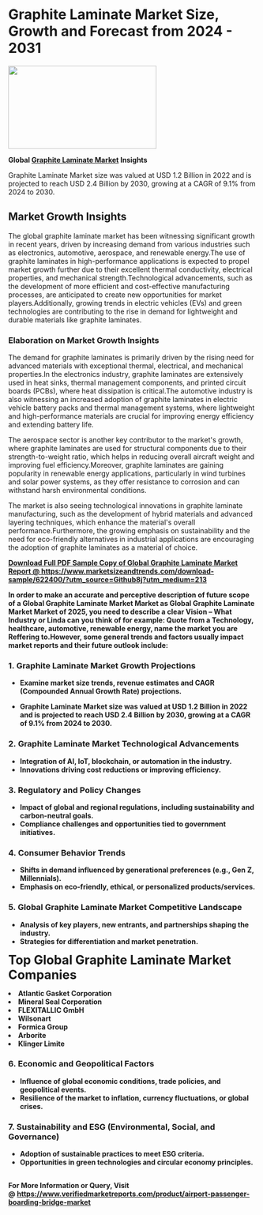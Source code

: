 <H1>Graphite Laminate Market Size, Growth and Forecast from 2024 - 2031</H1><img class="aligncenter size-medium wp-image-584254" src="https://thirdeyenews.in/wp-content/uploads/2024/09/Global-Market-Research-300x168.jpeg" alt="" width="300" height="168" /><p><strong>Global&nbsp;<a href="https://www.marketsizeandtrends.com/download-sample/622400/?utm_source=Github8j?utm_medium=213">Graphite Laminate Market</a> Insights</strong></p><p>Graphite Laminate Market size was valued at USD 1.2 Billion in 2022 and is projected to reach USD 2.4 Billion by 2030, growing at a CAGR of 9.1% from 2024 to 2030.</p><p><h2>Market Growth Insights</h2> <p>The global graphite laminate market has been witnessing significant growth in recent years, driven by increasing demand from various industries such as electronics, automotive, aerospace, and renewable energy.The use of graphite laminates in high-performance applications is expected to propel market growth further due to their excellent thermal conductivity, electrical properties, and mechanical strength.Technological advancements, such as the development of more efficient and cost-effective manufacturing processes, are anticipated to create new opportunities for market players.Additionally, growing trends in electric vehicles (EVs) and green technologies are contributing to the rise in demand for lightweight and durable materials like graphite laminates.</p> <p><strong><a href="#"></a></strong></p> <h3>Elaboration on Market Growth Insights</h3> <p>The demand for graphite laminates is primarily driven by the rising need for advanced materials with exceptional thermal, electrical, and mechanical properties.In the electronics industry, graphite laminates are extensively used in heat sinks, thermal management components, and printed circuit boards (PCBs), where heat dissipation is critical.The automotive industry is also witnessing an increased adoption of graphite laminates in electric vehicle battery packs and thermal management systems, where lightweight and high-performance materials are crucial for improving energy efficiency and extending battery life.</p> <p>The aerospace sector is another key contributor to the market's growth, where graphite laminates are used for structural components due to their strength-to-weight ratio, which helps in reducing overall aircraft weight and improving fuel efficiency.Moreover, graphite laminates are gaining popularity in renewable energy applications, particularly in wind turbines and solar power systems, as they offer resistance to corrosion and can withstand harsh environmental conditions.</p> <p>The market is also seeing technological innovations in graphite laminate manufacturing, such as the development of hybrid materials and advanced layering techniques, which enhance the material's overall performance.Furthermore, the growing emphasis on sustainability and the need for eco-friendly alternatives in industrial applications are encouraging the adoption of graphite laminates as a material of choice.</p> <p><strong><a href="#"></p><p><span class=""><strong>Download Full PDF Sample Copy of Global Graphite Laminate Market Report</strong> @ <a href="https://www.marketsizeandtrends.com/download-sample/622400/?utm_source=Github8j?utm_medium=213" target="_blank">https://www.marketsizeandtrends.com/download-sample/622400/?utm_source=Github8j?utm_medium=213</a></span></p><p>In order to make an accurate and perceptive description of future scope of a Global&nbsp;Graphite Laminate Market Market as Global&nbsp;Graphite Laminate Market Market of 2025, you need to describe a clear Vision &ndash; What Industry or Linda can you think of for example: Quote from a Technology, healthcare, automotive, renewable energy, name the market you are Reffering to.However, some general trends and factors usually impact market reports and their future outlook include:</p><h3>1.&nbsp;<strong>Graphite Laminate Market Growth Projections</strong></h3><ul><li>Examine market size trends, revenue estimates and CAGR (Compounded Annual Growth Rate) projections.</li><li><p>Graphite Laminate Market size was valued at USD 1.2 Billion in 2022 and is projected to reach USD 2.4 Billion by 2030, growing at a CAGR of 9.1% from 2024 to 2030.</p></li></ul><h3>2.&nbsp;<strong>Graphite Laminate Market Technological Advancements</strong></h3><ul><li>Integration of AI, IoT, blockchain, or automation in the industry.</li><li>Innovations driving cost reductions or improving efficiency.</li></ul><h3>3.&nbsp;<strong>Regulatory and Policy Changes</strong></h3><ul><li>Impact of global and regional regulations, including sustainability and carbon-neutral goals.</li><li>Compliance challenges and opportunities tied to government initiatives.</li></ul><h3>4.&nbsp;<strong>Consumer Behavior Trends</strong></h3><ul><li>Shifts in demand influenced by generational preferences (e.g., Gen Z, Millennials).</li><li>Emphasis on eco-friendly, ethical, or personalized products/services.</li></ul><h3>5.&nbsp;<strong>Global Graphite Laminate Market Competitive Landscape</strong></h3><ul><li>Analysis of key players, new entrants, and partnerships shaping the industry.</li><li>Strategies for differentiation and market penetration.</li></ul><p data-pm-slice="1 1 []"><span style="color: inherit; font-family: inherit; font-size: 25px;">Top Global Graphite Laminate Market Companies</span></p><div class="" data-test-id=""><p><li>Atlantic Gasket Corporation</li><li> Mineral Seal Corporation</li><li> FLEXITALLIC GmbH</li><li> Wilsonart</li><li> Formica Group</li><li> Arborite</li><li> Klinger Limite</li></p></div><h3>6.&nbsp;<strong>Economic and Geopolitical Factors</strong></h3><ul><li>Influence of global economic conditions, trade policies, and geopolitical events.</li><li>Resilience of the market to inflation, currency fluctuations, or global crises.</li></ul><h3>7.&nbsp;<strong>Sustainability and ESG (Environmental, Social, and Governance)</strong></h3><ul><li>Adoption of sustainable practices to meet ESG criteria.</li><li>Opportunities in green technologies and circular economy principles.</li></ul><h2><strong style="font-size: 14px;">For More Information or Query, Visit @&nbsp;</strong><a style="background-color: #ffffff; font-size: 14px;" href="https://www.marketsizeandtrends.com/report/graphite-laminate-market/" target="_blank">https://www.verifiedmarketreports.com/product/airport-passenger-boarding-bridge-market</a></h2>